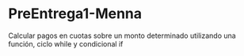 # PreEntrega1-Menna
Calcular pagos en cuotas sobre un monto determinado utilizando una función, ciclo while y condicional if
